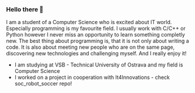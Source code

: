 ### Hello there 👋

I am a student of a Computer Science  who is excited about IT world. Especially programming is my favourite field. I usually work with C/C++ or Python however I never miss an opportunity to learn something completly new. The best thing about programming is, that it is not only about writing a code. It is also about meeting new people who are on the same page, discovering new technologies and challenging myself. And I really enjoy it!

- I am studying at VSB - Technical University of Ostrava and my field is Computer Science
- I worked on a project in cooperation with It4Innovations - check soc_robot_soccer repo!
